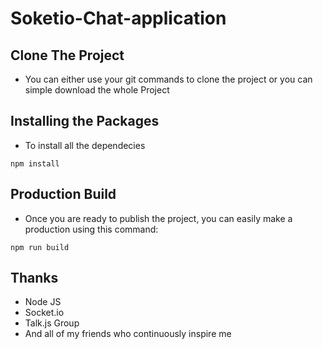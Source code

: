 # Soketio-Chat-application

## Clone The Project
- You can either use your git commands to clone the project or you can simple download the whole Project

## Installing the Packages
- To install all the dependecies
```
npm install
```

## Production Build
- Once you are ready to publish the project, you can easily make a production using this command:
```
npm run build
```

## Thanks
- Node JS
- Socket.io
- Talk.js Group
- And all of my friends who continuously inspire me
